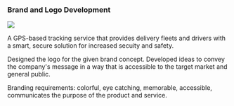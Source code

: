 ### Brand and Logo Development

![](https://www.dropbox.com/s/pxj66r7bse1rsrt/preview-all.jpg?dl=0)

A GPS-based tracking service that provides delivery fleets and drivers with a smart, secure solution for increased secuity and safety.

Designed the logo for the given brand concept. Developed ideas to convey the company's message in a way that is accessible to the target market and general public. 

Branding requirements: colorful, eye catching, memorable, accessible, communicates the purpose of the product and service. 
